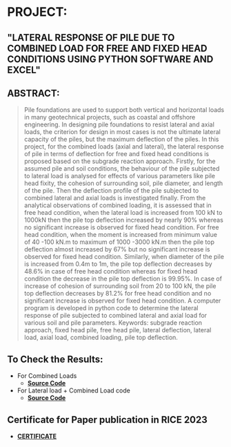 # PROJECT:
## "LATERAL RESPONSE OF PILE DUE TO COMBINED LOAD FOR FREE AND FIXED HEAD CONDITIONS USING PYTHON SOFTWARE AND EXCEL"

## ABSTRACT:
>  Pile foundations are used to support both vertical and horizontal loads in many geotechnical projects, such as coastal and offshore engineering. In designing pile foundations to resist lateral and axial loads, the criterion for design in most cases is not the ultimate lateral capacity of the piles, but the maximum deflection of the piles. In this project, for the combined loads (axial and lateral), the lateral response of pile in terms of deflection for free and fixed head conditions is proposed based on the subgrade reaction approach. Firstly, for the assumed pile and soil conditions, the behaviour of the pile subjected to lateral load is analysed for effects of various parameters like pile head fixity, the cohesion of surrounding soil, pile diameter, and length of the pile. Then the deflection profile of the pile subjected to combined lateral and axial loads is investigated finally. From the analytical observations of combined loading, it is assessed that in free head condition, when the lateral load is increased from 100 kN to 1000kN then the pile top deflection increased by nearly 90% whereas no significant increase is observed for fixed head condition. For free head condition, when the moment is increased from minimum value of 40 -100 kN.m to maximum of 1000 -3000 kN.m then the pile top deflection almost increased by 67% but no significant increase is observed for fixed head condition. Similarly, when diameter of the pile is increased from 0.4m to 1m, the pile top deflection decreases by 48.6% in case of free head condition whereas for fixed head condition the decrease in the pile top deflection is 99.95%. In case of increase of cohesion of surrounding soil from 20 to 100 kN, the pile top deflection decreases by 81.2% for free head condition and no significant increase is observed for fixed head condition. A computer program is developed in python code to determine the lateral response of pile subjected to combined lateral and axial load for various soil and pile parameters. Keywords: subgrade reaction approach, fixed head pile, free head pile, lateral deflection, lateral load, axial load, combined loading, pile top deflection.

## To Check the Results:
+ For Combined Loads
    - [**Source Code**](https://github.com/Chiluka-Rahul/Major-Project/blob/main/code.py)
+ For Lateral load + Combined Load code
    - [**Source Code**](https://github.com/Chiluka-Rahul/Major-Project/blob/main/Lateral%20load%20%2B%20Combined%20Load%20code)


## Certificate for Paper publication in RICE 2023
+ [**CERTIFICATE**](https://drive.google.com/file/d/1RPDRCG8UBdii6hmS9d6KVtiyckY5Beyn/view)



